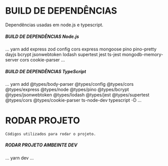 # BUILD DE DEPENDÊNCIAS #
Dependências usadas em node.js e typescript.

##### BUILD DE DEPENDÊNCIAS Node.js #####
...
yarn add express zod config cors express mongoose pino pino-pretty dayjs bcrypt jsonwebtoken lodash supertest jest ts-jest mongodb-memory-server cors cookie-parser
...

##### BUILD DE DEPENDÊNCIAS TypeScript #####
...
yarn add @types/body-parser @types/config @types/cors @types/express @types/node @types/pino @types/bcrypt @types/jsonwebtoken @types/lodash @types/jest @types/supertest @types/cors @types/cookie-parser ts-node-dev typescript -D
...

# RODAR PROJETO #
    Códigos utilizados para rodar o projeto.

##### RODAR PROJETO AMBEINTE DEV #####
...
yarn dev
...